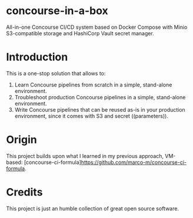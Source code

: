 # concourse-in-a-box

All-in-one Concourse CI/CD system based on Docker Compose with Minio S3-compatible storage and HashiCorp Vault secret manager.

# Introduction

This is a one-stop solution that allows to:

1. Learn Concourse pipelines from scratch in a simple, stand-alone environment.
2. Troubleshoot production Concourse pipelines in a simple, stand-alone environment.
3. Write Concourse pipelines that can be reused as-is in your production environment, since it comes with S3 and secret ((parameters)).

# Origin

This project builds upon what I learned in my previous approach, VM-based: [concourse-ci-formula]https://github.com/marco-m/concourse-ci-formula.

# Credits

This project is just an humble collection of great open source software.
